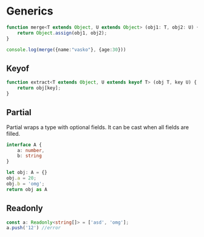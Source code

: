 # Generics
```typescript
function merge<T extends Object, U extends Object> (obj1: T, obj2: U) {
    return Object.assign(obj1, obj2);
}

console.log(merge({name:"vasko"}, {age:30}))
```
## Keyof
```typescript
function extract<T extends Object, U extends keyof T> (obj T, key U) {
    return obj[key];
}
```

## Partial
Partial wraps a type with optional fields. It can be cast when all fields are filled.
```typescript
interface A {
    a: number,
    b: string
}

let obj: A = {}
obj.a = 20;
obj.b = 'omg';
return obj as A
```

## Readonly

```typescript
const a: Readonly<string[]> = ['asd', 'omg'];
a.push('12') //error
```